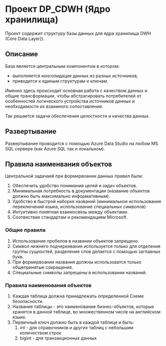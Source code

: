 # Проект DP_CDWH (Ядро хранилища)

Проект содержит структуру базы данных для ядра хранилища DWH (Core Data Layer)).

## Описание
База является центральным компонентом в котором:
- выполняется консолидация данных из разных источников, 
- приводится к единым структурам и ключам. 

<p>Именно здесь происходит основная работа с качеством данных и общие трансформации, чтобы абстрагировать потребителей 
  от особенностей логического устройства источников данных и необходимости их взаимного сопоставления.</p>
<p>Так решается задача обеспечения целостности и качества данных.</p>

## Развертывание
Развертывание проводится с помощью Azure Data Studio на любом MS SQL сервере (как Azure SQL так и локальном). 

## Правила наименвания объектов
Центральной задачаей при формирвоании данных правил были:
1. Обеспечить удобство понимания целей и задач объектов. 
2. Минимальная потребность в документации (название объектов должно быть максимально информативным).
3. Удобство в быстрой наборке названий (минимальное использование переключений языка, использование специальных символов)
4. Интуитивно понятная взаимосвязь между объектами.
5. Соотвествие стандартам и рекомендациям Microsoft.

### Общие правила
1. Использование пробелов в названии объектов запрещено.
2. Символ нижнего подчеркивания используется только для отделения группы сущностей, разделение слов делается с помощью заглавных букв.
3. При формирвоании названия должны использоватся только общепринятые сокращения.
4. Специальные символы запрещены в использовании названий.

### Правила наименования объектов

1. Каждая таблица должна принадлежать определенной Схеме безопасности. 
2. Название таблицы - это наименование бизнес-объектов, которые хранятся в данной таблице, во множественном числе на английском языке.
3. Первичный ключ должно быть в каждой таблице и быть:
    1. int - для справочников и других таблиц с небольшим количеством строк
    2. bigint - для транзакционных данных
 
